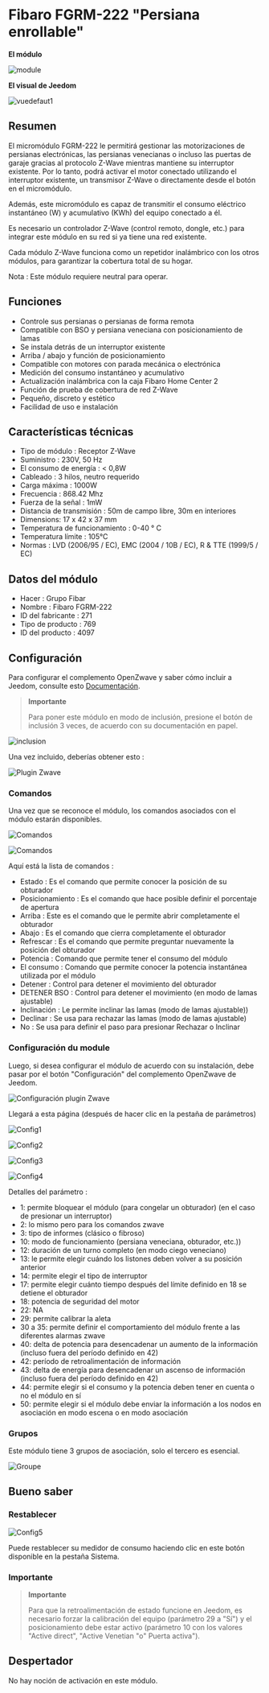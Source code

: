 # Fibaro FGRM-222 "Persiana enrollable"

**El módulo**

![module](images/fibaro.fgrm222/module.jpg)

**El visual de Jeedom**

![vuedefaut1](images/fibaro.fgrm222/vuedefaut1.jpg)

## Resumen

El micromódulo FGRM-222 le permitirá gestionar las motorizaciones de persianas electrónicas, las persianas venecianas o incluso las puertas de garaje gracias al protocolo Z-Wave mientras mantiene su interruptor existente. Por lo tanto, podrá activar el motor conectado utilizando el interruptor existente, un transmisor Z-Wave o directamente desde el botón en el micromódulo.

Además, este micromódulo es capaz de transmitir el consumo eléctrico instantáneo (W) y acumulativo (KWh) del equipo conectado a él.

Es necesario un controlador Z-Wave (control remoto, dongle, etc.) para integrar este módulo en su red si ya tiene una red existente.

Cada módulo Z-Wave funciona como un repetidor inalámbrico con los otros módulos, para garantizar la cobertura total de su hogar.

Nota : Este módulo requiere neutral para operar.

## Funciones

-   Controle sus persianas o persianas de forma remota
-   Compatible con BSO y persiana veneciana con posicionamiento de lamas
-   Se instala detrás de un interruptor existente
-   Arriba / abajo y función de posicionamiento
-   Compatible con motores con parada mecánica o electrónica
-   Medición del consumo instantáneo y acumulativo
-   Actualización inalámbrica con la caja Fibaro Home Center 2
-   Función de prueba de cobertura de red Z-Wave
-   Pequeño, discreto y estético
-   Facilidad de uso e instalación

## Características técnicas

-   Tipo de módulo : Receptor Z-Wave
-   Suministro : 230V, 50 Hz
-   El consumo de energía : &lt; 0,8W
-   Cableado : 3 hilos, neutro requerido
-   Carga máxima : 1000W
-   Frecuencia : 868.42 Mhz
-   Fuerza de la señal : 1mW
-   Distancia de transmisión : 50m de campo libre, 30m en interiores
-   Dimensions: 17 x 42 x 37 mm
-   Temperatura de funcionamiento : 0-40 ° C
-   Temperatura límite : 105°C
-   Normas : LVD (2006/95 / EC), EMC (2004 / 10B / EC), R & TTE (1999/5 / EC)

## Datos del módulo

-   Hacer : Grupo Fibar
-   Nombre : Fibaro FGRM-222
-   ID del fabricante : 271
-   Tipo de producto : 769
-   ID del producto : 4097

## Configuración

Para configurar el complemento OpenZwave y saber cómo incluir a Jeedom, consulte esto [Documentación](https://doc.jeedom.com/es_ES/plugins/automation%20protocol/openzwave/).

> **Importante**
>
> Para poner este módulo en modo de inclusión, presione el botón de inclusión 3 veces, de acuerdo con su documentación en papel.

![inclusion](images/fibaro.fgrm222/inclusion.jpg)

Una vez incluido, deberías obtener esto :

![Plugin Zwave](images/fibaro.fgrm222/information.jpg)

### Comandos

Una vez que se reconoce el módulo, los comandos asociados con el módulo estarán disponibles.

![Comandos](images/fibaro.fgrm222/commandes.jpg)

![Comandos](images/fibaro.fgrm222/commandes2.jpg)

Aquí está la lista de comandos :

-   Estado : Es el comando que permite conocer la posición de su obturador
-   Posicionamiento : Es el comando que hace posible definir el porcentaje de apertura
-   Arriba : Este es el comando que le permite abrir completamente el obturador
-   Abajo : Es el comando que cierra completamente el obturador
-   Refrescar : Es el comando que permite preguntar nuevamente la posición del obturador
-   Potencia : Comando que permite tener el consumo del módulo
-   El consumo : Comando que permite conocer la potencia instantánea utilizada por el módulo
-   Detener : Control para detener el movimiento del obturador
-   DETENER BSO : Control para detener el movimiento (en modo de lamas ajustable)
-   Inclinación : Le permite inclinar las lamas (modo de lamas ajustable))
-   Declinar : Se usa para rechazar las lamas (modo de lamas ajustable)
-   No : Se usa para definir el paso para presionar Rechazar o Inclinar

### Configuración du module

Luego, si desea configurar el módulo de acuerdo con su instalación, debe pasar por el botón "Configuración" del complemento OpenZwave de Jeedom.

![Configuración plugin Zwave](images/plugin/bouton_configuration.jpg)

Llegará a esta página (después de hacer clic en la pestaña de parámetros)

![Config1](images/fibaro.fgrm222/config1.jpg)

![Config2](images/fibaro.fgrm222/config2.jpg)

![Config3](images/fibaro.fgrm222/config3.jpg)

![Config4](images/fibaro.fgrm222/config4.jpg)

Detalles del parámetro :

-   1: permite bloquear el módulo (para congelar un obturador) (en el caso de presionar un interruptor)
-   2: lo mismo pero para los comandos zwave
-   3: tipo de informes (clásico o fibroso)
-   10: modo de funcionamiento (persiana veneciana, obturador, etc.))
-   12: duración de un turno completo (en modo ciego veneciano)
-   13: le permite elegir cuándo los listones deben volver a su posición anterior
-   14: permite elegir el tipo de interruptor
-   17: permite elegir cuánto tiempo después del límite definido en 18 se detiene el obturador
-   18: potencia de seguridad del motor
-   22: NA
-   29: permite calibrar la aleta
-   30 a 35: permite definir el comportamiento del módulo frente a las diferentes alarmas zwave
-   40: delta de potencia para desencadenar un aumento de la información (incluso fuera del período definido en 42)
-   42: período de retroalimentación de información
-   43: delta de energía para desencadenar un ascenso de información (incluso fuera del período definido en 42)
-   44: permite elegir si el consumo y la potencia deben tener en cuenta o no el módulo en sí
-   50: permite elegir si el módulo debe enviar la información a los nodos en asociación en modo escena o en modo asociación

### Grupos

Este módulo tiene 3 grupos de asociación, solo el tercero es esencial.

![Groupe](images/fibaro.fgrm222/groupe.jpg)

## Bueno saber

### Restablecer

![Config5](images/fibaro.fgrm222/config5.jpg)

Puede restablecer su medidor de consumo haciendo clic en este botón disponible en la pestaña Sistema.

### Importante

> **Importante**
>
> Para que la retroalimentación de estado funcione en Jeedom, es necesario forzar la calibración del equipo (parámetro 29 a "Sí") y el posicionamiento debe estar activo (parámetro 10 con los valores "Active direct", "Active Venetian "o" Puerta activa").


## Despertador

No hay noción de activación en este módulo.
